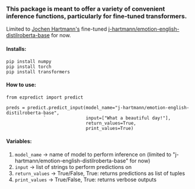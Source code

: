### This package is meant to offer a variety of convenient inference functions, particularly for fine-tuned transformers.

Limited to [Jochen Hartmann's](https://github.com/j-hartmann) fine-tuned [j-hartmann/emotion-english-distilroberta-base](https://huggingface.co/j-hartmann/emotion-english-distilroberta-base) for now.


#### Installs:
```
pip install numpy
pip install torch
pip install transformers
```

#### How to use:

```
from ezpredict import predict

preds = predict.predict_input(model_name="j-hartmann/emotion-english-distilroberta-base",
              `               input=["What a beautiful day!"],
                              return_values=True,
                              print_values=True)
``` 
                        
               
                
                
#### Variables: 
 1. `model_name` -> name of model to perform inference on (limited to "j-hartmann/emotion-english-distilroberta-base" for now)
 2. `input` -> list of strings to perform predictions on
 3. `return_values` -> True/False, True: returns predictions as list of tuples 
 4. `print_values` -> True/False,  True: returns verbose outputs



